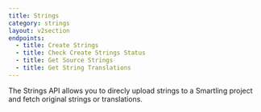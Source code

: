 ```yaml
---
title: Strings
category: strings
layout: v2section
endpoints:
  - title: Create Strings
  - title: Check Create Strings Status
  - title: Get Source Strings
  - title: Get String Translations
---
```



The Strings API allows you to direcly upload strings to a Smartling project and fetch original strings or translations.